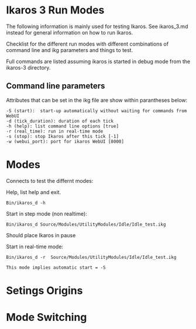 Ikaros 3 Run Modes
==================

The following information is mainly used for testing Ikaros. See ikaros_3.md instead for general information on how to run Ikaros.

Checklist for the different run modes with different combinations of command line and ikg parameters and things to test. 



Full commands are listed assuming ikaros is started in debug mode from the ikaros-3 directory.

## Command line parameters

Attributes that can be set in the ikg file are show within parantheses below:

    -S (start):  start-up automatically without waiting for commands from WebUI
    -d (tick_duration): duration of each tick
    -h (help): list command line options [true]
    -r (real_time): run in real-time mode
    -s (stop): stop Ikaros after this tick [-1]
    -w (webui_port): port for ikaros WebUI [8000]

# Modes

Connects to test the differnt modes:

Help, list help and exit.
    
    Bin/ikaros_d -h

Start in step mode (non realtime):

    Bin/ikaros_d Source/Modules/UtilityModules/Idle/Idle_test.ikg

Should place Ikaros in pause

Start in real-time mode:

    Bin/ikaros_d -r  Source/Modules/UtilityModules/Idle/Idle_test.ikg

    This mode implies automatic start = -S

# Setings Origins

# Mode Switching

